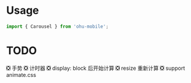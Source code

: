 
# Usage

```js
import { Carousel } from 'ohu-mobile';
```


# TODO

❎ 手势
❎ 计时器
❎ display: block 后开始计算
❎ resize 重新计算
❎ support animate.css

